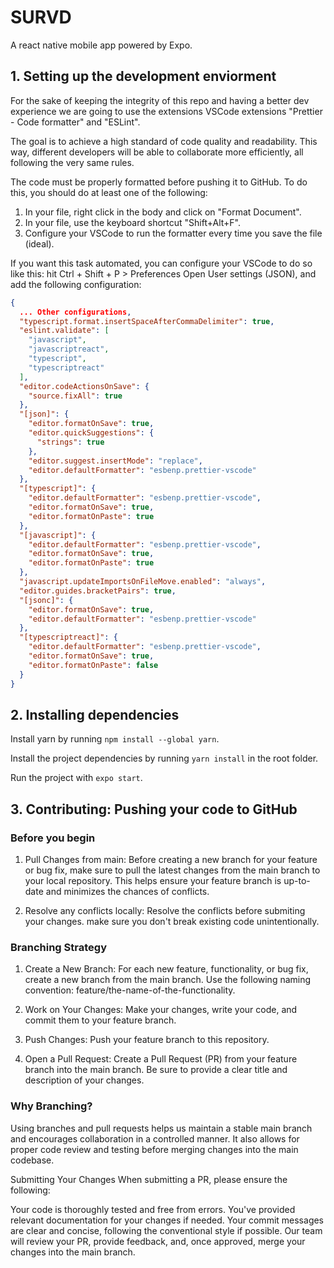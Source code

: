 # SURVD

A react native mobile app powered by Expo.

## 1. Setting up the development enviorment

For the sake of keeping the integrity of this repo and having a better dev experience we are going to use the extensions VSCode extensions "Prettier - Code formatter" and "ESLint".

The goal is to achieve a high standard of code quality and readability. This way, different developers will be able to collaborate more efficiently, all following the very same rules.

The code must be properly formatted before pushing it to GitHub. To do this, you should do at least one of the following:

1.  In your file, right click in the body and click on "Format Document".
2.  In your file, use the keyboard shortcut "Shift+Alt+F".
3.  Configure your VSCode to run the formatter every time you save the file (ideal).

If you want this task automated, you can configure your VSCode to do so like this: hit Ctrl + Shift + P > Preferences Open User settings (JSON), and add the following configuration:

```json
{
  ... Other configurations,
  "typescript.format.insertSpaceAfterCommaDelimiter": true,
  "eslint.validate": [
    "javascript",
    "javascriptreact",
    "typescript",
    "typescriptreact"
  ],
  "editor.codeActionsOnSave": {
    "source.fixAll": true
  },
  "[json]": {
    "editor.formatOnSave": true,
    "editor.quickSuggestions": {
      "strings": true
    },
    "editor.suggest.insertMode": "replace",
    "editor.defaultFormatter": "esbenp.prettier-vscode"
  },
  "[typescript]": {
    "editor.defaultFormatter": "esbenp.prettier-vscode",
    "editor.formatOnSave": true,
    "editor.formatOnPaste": true
  },
  "[javascript]": {
    "editor.defaultFormatter": "esbenp.prettier-vscode",
    "editor.formatOnSave": true,
    "editor.formatOnPaste": true
  },
  "javascript.updateImportsOnFileMove.enabled": "always",
  "editor.guides.bracketPairs": true,
  "[jsonc]": {
    "editor.formatOnSave": true,
    "editor.defaultFormatter": "esbenp.prettier-vscode"
  },
  "[typescriptreact]": {
    "editor.defaultFormatter": "esbenp.prettier-vscode",
    "editor.formatOnSave": true,
    "editor.formatOnPaste": false
  }
}
```

## 2. Installing dependencies

Install yarn by running ```npm install --global yarn```.

Install the project dependencies by running ```yarn install``` in the root folder.

Run the project with ```expo start```.

## 3. Contributing: Pushing your code to GitHub

### Before you begin
1. Pull Changes from main: Before creating a new branch for your feature or bug fix, make sure to pull the latest changes from the main branch to your local repository. This helps ensure your feature branch is up-to-date and minimizes the chances of conflicts.

2. Resolve any conflicts locally: Resolve the conflicts before submiting your changes. make sure you don't break existing code unintentionally.

### Branching Strategy
1. Create a New Branch: For each new feature, functionality, or bug fix, create a new branch from the main branch. Use the following naming convention: feature/the-name-of-the-functionality.

2. Work on Your Changes: Make your changes, write your code, and commit them to your feature branch.

3. Push Changes: Push your feature branch to this repository.

4. Open a Pull Request: Create a Pull Request (PR) from your feature branch into the main branch. Be sure to provide a clear title and description of your changes.

### Why Branching?
Using branches and pull requests helps us maintain a stable main branch and encourages collaboration in a controlled manner. It also allows for proper code review and testing before merging changes into the main codebase.

Submitting Your Changes
When submitting a PR, please ensure the following:

Your code is thoroughly tested and free from errors.
You've provided relevant documentation for your changes if needed.
Your commit messages are clear and concise, following the conventional style if possible.
Our team will review your PR, provide feedback, and, once approved, merge your changes into the main branch.